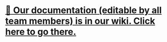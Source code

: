 # [📜 Our documentation (editable by all team members) is in our wiki. Click here to go there.](https://github.com/brightonfrc/2024/wiki)
